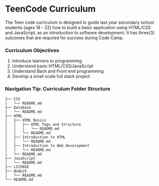 # TeenCode Curriculum
The Teen code curriculum is designed to guide last year secondary school students (ages 18 - 22)  how to build a basic application using HTML/CSS and JavaScript, as an introduction to software development. It has three(3) outcomes that are required for success during Code Camp.

### Curriculum Objectives
<ol>
<li>Introduce learners to programming</li>
<li>Understand basic HTML/CSS/JavaScript</li>
<li>Understand Back and Front end programming</li>
<li>Develop a small scale full stack project</li>
</ol>

### Navigation Tip: Curriculum Folder Structure

```         
├── CSS
│   └── README.md
├── Database
│   └── README.md
├── HTML
│   ├── HTML Basics
│   │   ├── HTML Tags and Structure
│   │   │   └── README.md
│   │   └── README.md
│   ├── Introduction to HTML
│   │   └── README.md
│   ├── Introduction to Web Development
│   │   └── README.md
│   └── README.md
├── JavaScript
│   └── README.md
├── LICENSE
├── NodeJS
│   └── README.md
└── README.md                     
 ```